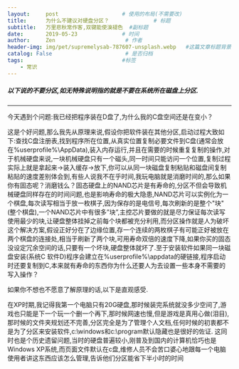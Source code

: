```yaml
---
layout:     post                    # 使用的布局(不需要改)
title:      为什么不建议对硬盘分区？              # 标题
subtitle:   万里悲秋常作客,双键能使溴褪色  #副标题
date:       2019-05-23              # 时间
author:     Zen                      # 作者
header-img: img/pet/supremelysab-787607-unsplash.webp   #这篇文章标题背景图片
catalog: False                       # 是否归档
tags:                               #标签
    - 常识
---
```

##### 以下说的不要分区,如无特殊说明指的就是不要在系统所在磁盘上分区.
----
今天遇到个问题:我已经把程序装在D盘了,为什么我的C盘空间还是在变小？

这是个好问题,那么我先从原理来说,假设你把软件装在其他分区,启动过程大致如下:查找C盘注册表,找到程序所在位置,从真实位置复制必要文件到C盘(通常会放在%userprofile%\AppData),装入内存运行,并且在需要的时候重复复制的操作,对于机械硬盘来说,一块机械硬盘只有一个磁头,同一时间只能访问一个位置,复制过程实际上就是拿起来->装入缓存->放下,你可以从同一块磁盘复制粘贴和磁盘间复制粘贴的速度差别体会到,有些人说我不在乎时间,我玩电脑就是消磨时间的,那么如果你有固态呢？消磨钱么？固态硬盘上的NAND芯片是有寿命的,分区不但会导致机械硬盘同样存在的时间问题,也是影响寿命的极大隐患,NAND芯片可以实例化为一个棋盘,每次读写相当于放一枚棋子,因为保存的是电信号,每次刷新的是整个"块"(整个棋盘),一个NAND芯片中有很多”块”,主控芯片要做的就是尽力保证每次读写使用最少的块,让硬盘整体挂掉之前每个块都被充分利用,而分区操作就是人为破坏这个解决方案,假设正好分在了边缘位置,存一个连续的两枚棋子有可能正好被放在两个棋盘的连接处,相当于刷新了两个块,可用寿命双倍的速度下降,如果你买的固态没设定冗余空间的话,只要有一个坏块,硬盘整体就坏了.至于安装软件如果同一块磁盘安装(系统C 软件D)程序会建立在%userprofile%\appdata的硬链接,程序启动时还要复制到C,本来就有寿命的东西你为什么还要人为去设置一些本身不需要的写入操作？

如果你不想也不愿意了解原理的话,以下是直观感受.

在XP时期,我记得我第一个电脑只有20G硬盘,那时候装完系统就没多少空间了,游戏也只能是下一个玩一个删一个再下,那时候网速也慢,但是游戏是真用心做(泪目),那时候的文件夹规划还不完善,分区完全是为了管理个人文档,任何时候的初衷都不是为了分区来安装软件,c:\windows和c:\program默认隐藏也是很好的佐证.
这同时也是个历史遗留问题,当时的硬盘普遍较小,刚普及到国内的计算机恰巧也是Windows XP系统,而页面文件默认在c盘,维修人员不会苦口婆心地跟每一个电脑使用者讲这东西应该怎么管理,告诉他们分区能省下半小时的时间
